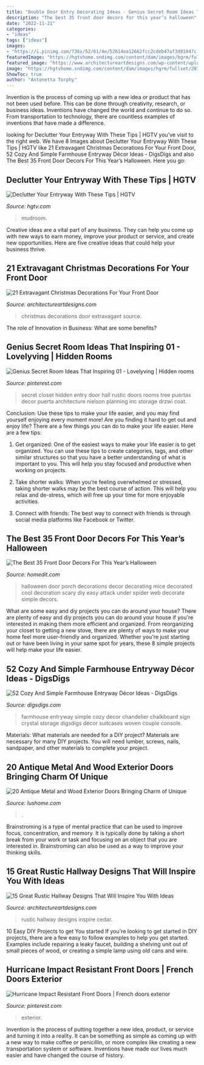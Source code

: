 ```yaml
---
title: "Double Door Entry Decorating Ideas - Genius Secret Room Ideas That Inspiring 01"
description: "The best 35 front door decors for this year’s halloween"
date: "2022-11-21"
categories:
- "ideas"
tags: ["ideas"]
images:
- "https://i.pinimg.com/736x/52/61/4e/52614ea12662fcc2cdeb47af3d81847c.jpg"
featuredImage: "https://hgtvhome.sndimg.com/content/dam/images/hgrm/fullset/2013/5/7/1/CI-TerraCotta-white-mudroom-entryway_s3x4.jpg.rend.hgtvcom.616.822.suffix/1405475242956.jpeg"
featured_image: "https://www.architectureartdesigns.com/wp-content/uploads/2016/11/18-20.jpg"
image: "https://hgtvhome.sndimg.com/content/dam/images/hgrm/fullset/2013/5/7/1/CI-TerraCotta-white-mudroom-entryway_s3x4.jpg.rend.hgtvcom.616.822.suffix/1405475242956.jpeg"
ShowToc: true
author: "Antonetta Torphy"
---
```



Invention is the process of coming up with a new idea or product that has not been used before. This can be done through creativity, research, or business ideas. Inventions have changed the world and continue to do so. From transportation to technology, there are countless examples of inventions that have made a difference.

	

		
looking for Declutter Your Entryway With These Tips | HGTV you've visit to the right web. We have 8 Images about Declutter Your Entryway With These Tips | HGTV like 21 Extravagant Christmas Decorations For Your Front Door, 52 Cozy And Simple Farmhouse Entryway Décor Ideas - DigsDigs and also The Best 35 Front Door Decors For This Year’s Halloween. Here you go:
		
    
## Declutter Your Entryway With These Tips | HGTV

<img loading=lazy src="https://hgtvhome.sndimg.com/content/dam/images/hgrm/fullset/2013/5/7/1/CI-TerraCotta-white-mudroom-entryway_s3x4.jpg.rend.hgtvcom.616.822.suffix/1405475242956.jpeg" onerror="this.onerror=null;this.src='https://tse1.mm.bing.net/th?id=OIP.i8gJ9BW4yY9NMFuWlyLsnwHaJ4&amp;pid=15.1';" alt="Declutter Your Entryway With These Tips | HGTV">

_Source: hgtv.com_

>mudroom. 

	

Creative ideas are a vital part of any business. They can help you come up with new ways to earn money, improve your product or service, and create new opportunities. Here are five creative ideas that could help your business thrive.

    
## 21 Extravagant Christmas Decorations For Your Front Door

<img loading=lazy src="https://www.architectureartdesigns.com/wp-content/uploads/2016/11/18-20.jpg" onerror="this.onerror=null;this.src='https://tse1.mm.bing.net/th?id=OIP.s-mVaLVPQcTP4spry4ryGAAAAA&amp;pid=15.1';" alt="21 Extravagant Christmas Decorations For Your Front Door">

_Source: architectureartdesigns.com_

>christmas decorations door extravagant source. 

	

The role of Innovation in Business: What are some benefits?
 

    
## Genius Secret Room Ideas That Inspiring 01 - Lovelyving | Hidden Rooms

<img loading=lazy src="https://i.pinimg.com/736x/52/61/4e/52614ea12662fcc2cdeb47af3d81847c.jpg" onerror="this.onerror=null;this.src='https://tse4.mm.bing.net/th?id=OIP.Sn2XjDHlgw_2fyrOMYRoiAHaLU&amp;pid=15.1';" alt="Genius Secret Room Ideas That Inspiring 01 - Lovelyving | Hidden rooms">

_Source: pinterest.com_

>secret closet hidden entry door hall rustic doors rooms tree puertas decor puerta architecture nielson planning inc storage drzwi coat. 

	

Conclusion: Use these tips to make your life easier, and you may find yourself enjoying every moment more!
Are you finding it hard to get out and enjoy life? There are a few things you can do to make your life easier. Here are a few tips: 
1. Get organized: One of the easiest ways to make your life easier is to get organized. You can use these tips to create categories, tags, and other similar structures so that you have a better understanding of what is important to you. This will help you stay focused and productive when working on projects. 

2. Take shorter walks: When you’re feeling overwhelmed or stressed, taking shorter walks may be the best course of action. This will help you relax and de-stress, which will free up your time for more enjoyable activities. 

3. Connect with friends: The best way to connect with friends is through social media platforms like Facebook or Twitter.

    
## The Best 35 Front Door Decors For This Year’s Halloween

<img loading=lazy src="http://cdn.homedit.com/wp-content/uploads/2013/10/decorated-for-halloween-front-porch.jpg" onerror="this.onerror=null;this.src='https://tse1.mm.bing.net/th?id=OIP.SD6-knrrE9NnZR_wtrrilwHaJ4&amp;pid=15.1';" alt="The Best 35 Front Door Decors For This Year’s Halloween">

_Source: homedit.com_

>halloween door porch decorations decor decorating mice decorated cool decoration scary diy easy attack under spider web decorate simple decors. 

	

What are some easy and diy projects you can do around your house?
There are plenty of easy and diy projects you can do around your house if you're interested in making them more efficient and organized. From reorganizing your closet to getting a new stove, there are plenty of ways to make your home feel more user-friendly and organized. Whether you're just starting out or have been living in your same spot for years, these 8 simple projects will help make your life easier.

    
## 52 Cozy And Simple Farmhouse Entryway Décor Ideas - DigsDigs

<img loading=lazy src="https://www.digsdigs.com/photos/cozy-and-simple-farmhouse-entryway-decor-ideas-2.jpg" onerror="this.onerror=null;this.src='https://tse1.mm.bing.net/th?id=OIP.2447QZAgnhTLmGc4ywmeBQHaK2&amp;pid=15.1';" alt="52 Cozy And Simple Farmhouse Entryway Décor Ideas - DigsDigs">

_Source: digsdigs.com_

>farmhouse entryway simple cozy decor chandelier chalkboard sign crystal storage digsdigs décor suitcases woven couple console. 

	

Materials: What materials are needed for a DIY project?
Materials are necessary for many DIY projects. You will need lumber, screws, nails, sandpaper, and other materials to complete your project.

    
## 20 Antique Metal And Wood Exterior Doors Bringing Charm Of Unique

<img loading=lazy src="https://www.lushome.com/wp-content/uploads/2013/02/metal-wood-exterior-doors-vintage-style-antique-10.jpg" onerror="this.onerror=null;this.src='https://tse1.mm.bing.net/th?id=OIP.-ZvvQAAh17JslZx55PK5GAAAAA&amp;pid=15.1';" alt="20 Antique Metal and Wood Exterior Doors Bringing Charm of Unique">

_Source: lushome.com_

>. 

	

Brainstroming is a type of mental practice that can be used to improve focus, concentration, and memory. It is typically done by taking a short break from your work or task and focusing on an object that you are interested in. Brainstroming can also be used as a way to improve your thinking skills.

    
## 15 Great Rustic Hallway Designs That Will Inspire You With Ideas

<img loading=lazy src="https://www.architectureartdesigns.com/wp-content/uploads/2016/09/15-Great-Rustic-Hallway-Designs-That-Will-Inspire-You-With-Ideas-6.jpg" onerror="this.onerror=null;this.src='https://tse2.mm.bing.net/th?id=OIP.t0u1s4Z_GZ1YQS93Fv_YkgHaLG&amp;pid=15.1';" alt="15 Great Rustic Hallway Designs That Will Inspire You With Ideas">

_Source: architectureartdesigns.com_

>rustic hallway designs inspire cedar. 

	

10 Easy DIY Projects to get You started
If you're looking to get started in DIY projects, there are a few easy to follow examples to help you get started. Examples include repairing a leaky faucet, building a shelving unit out of small pieces of wood, or creating a simple lamp using old cans and wire.

    
## Hurricane Impact Resistant Front Doors | French Doors Exterior

<img loading=lazy src="https://i.pinimg.com/736x/4b/14/50/4b14501b237257e98cbd594218e4c31b.jpg" onerror="this.onerror=null;this.src='https://tse3.mm.bing.net/th?id=OIP.EBZ-CGJc1PPWrcnS48cRjQHaFj&amp;pid=15.1';" alt="Hurricane Impact Resistant Front Doors | French doors exterior">

_Source: pinterest.com_

>exterior. 

	

Invention is the process of putting together a new idea, product, or service and turning it into a reality. It can be something as simple as coming up with a new way to make coffee or penicillin, or more complex like creating a new transportation system or software. Inventions have made our lives much easier and have changed the course of history.


